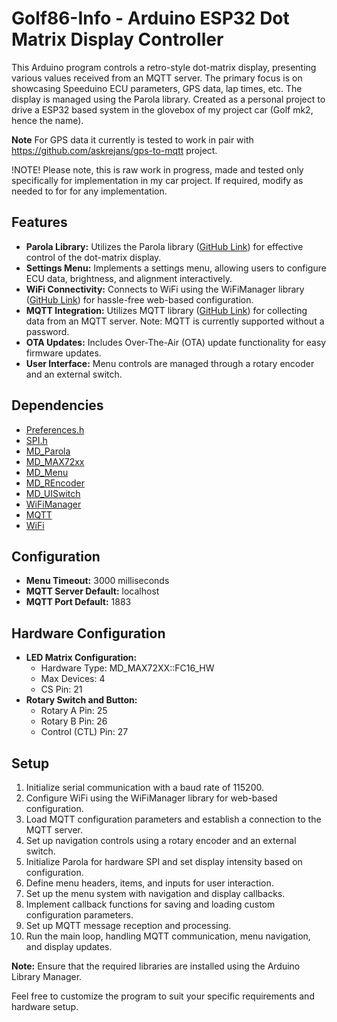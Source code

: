 # Golf86-Info - Arduino ESP32 Dot Matrix Display Controller
 
This Arduino program controls a retro-style dot-matrix display, presenting various values received from an MQTT server. The primary focus is on showcasing Speeduino ECU parameters, GPS data, lap times, etc. The display is managed using the Parola library.
Created as a personal project to drive a ESP32 based system in the glovebox of my project car (Golf mk2, hence the name).

**Note** For GPS data it currently is tested to work in pair with https://github.com/askrejans/gps-to-mqtt project.

!NOTE!  Please note, this is raw work in progress, made and tested only specifically for implementation in my car project. If required, modify as needed to for for any implementation.

## Features
- **Parola Library:** Utilizes the Parola library ([GitHub Link](https://github.com/MajicDesigns/MD_Parola)) for effective control of the dot-matrix display.
- **Settings Menu:** Implements a settings menu, allowing users to configure ECU data, brightness, and alignment interactively.
- **WiFi Connectivity:** Connects to WiFi using the WiFiManager library ([GitHub Link](https://github.com/tzapu/WiFiManager)) for hassle-free web-based configuration.
- **MQTT Integration:** Utilizes MQTT library ([GitHub Link](https://github.com/256dpi/arduino-mqtt)) for collecting data from an MQTT server. Note: MQTT is currently supported without a password.
- **OTA Updates:** Includes Over-The-Air (OTA) update functionality for easy firmware updates.
- **User Interface:** Menu controls are managed through a rotary encoder and an external switch.

## Dependencies
- [Preferences.h](https://github.com/espressif/arduino-esp32/tree/master/libraries/Preferences)
- [SPI.h](https://www.arduino.cc/en/reference/SPI)
- [MD_Parola](https://github.com/MajicDesigns/MD_Parola)
- [MD_MAX72xx](https://github.com/MajicDesigns/MD_MAX72XX)
- [MD_Menu](https://github.com/MajicDesigns/MD_Menu)
- [MD_REncoder](https://github.com/MajicDesigns/MD_REncoder)
- [MD_UISwitch](https://github.com/MajicDesigns/MD_UISwitch)
- [WiFiManager](https://github.com/tzapu/WiFiManager)
- [MQTT](https://github.com/256dpi/arduino-mqtt)
- [WiFi](https://www.arduino.cc/en/reference/WiFi)

## Configuration
- **Menu Timeout:** 3000 milliseconds
- **MQTT Server Default:** localhost
- **MQTT Port Default:** 1883

## Hardware Configuration
- **LED Matrix Configuration:**
  - Hardware Type: MD_MAX72XX::FC16_HW
  - Max Devices: 4
  - CS Pin: 21
- **Rotary Switch and Button:**
  - Rotary A Pin: 25
  - Rotary B Pin: 26
  - Control (CTL) Pin: 27

## Setup
1. Initialize serial communication with a baud rate of 115200.
2. Configure WiFi using the WiFiManager library for web-based configuration.
3. Load MQTT configuration parameters and establish a connection to the MQTT server.
4. Set up navigation controls using a rotary encoder and an external switch.
5. Initialize Parola for hardware SPI and set display intensity based on configuration.
6. Define menu headers, items, and inputs for user interaction.
7. Set up the menu system with navigation and display callbacks.
8. Implement callback functions for saving and loading custom configuration parameters.
9. Set up MQTT message reception and processing.
10. Run the main loop, handling MQTT communication, menu navigation, and display updates.

**Note:** Ensure that the required libraries are installed using the Arduino Library Manager.

Feel free to customize the program to suit your specific requirements and hardware setup.

